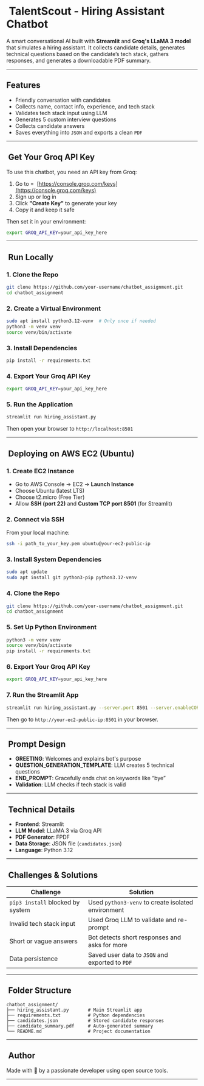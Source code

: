 #  TalentScout - Hiring Assistant Chatbot

A smart conversational AI built with **Streamlit** and **Groq's LLaMA 3 model** that simulates a hiring assistant. It collects candidate details, generates technical questions based on the candidate’s tech stack, gathers responses, and generates a downloadable PDF summary.

---

## Features

* Friendly conversation with candidates
* Collects name, contact info, experience, and tech stack
* Validates tech stack input using LLM
* Generates 5 custom interview questions
* Collects candidate answers
* Saves everything into `JSON` and exports a clean `PDF`

---

##  Get Your Groq API Key

To use this chatbot, you need an API key from Groq:

1. Go to =  [https://console.groq.com/keys](https://console.groq.com/keys)
2. Sign up or log in
3. Click **"Create Key"** to generate your key
4. Copy it and keep it safe

Then set it in your environment:

```bash
export GROQ_API_KEY=your_api_key_here
```

---

##  Run Locally

### 1. Clone the Repo

```bash
git clone https://github.com/your-username/chatbot_assignment.git
cd chatbot_assignment
```

### 2. Create a Virtual Environment

```bash
sudo apt install python3.12-venv  # Only once if needed
python3 -m venv venv
source venv/bin/activate
```

### 3. Install Dependencies

```bash
pip install -r requirements.txt
```

### 4. Export Your Groq API Key

```bash
export GROQ_API_KEY=your_api_key_here
```

### 5. Run the Application

```bash
streamlit run hiring_assistant.py
```

Then open your browser to `http://localhost:8501`

---

##  Deploying on AWS EC2 (Ubuntu)

### 1. Create EC2 Instance

* Go to AWS Console → EC2 → **Launch Instance**
* Choose Ubuntu (latest LTS)
* Choose t2.micro (Free Tier)
* Allow **SSH (port 22)** and **Custom TCP port 8501** (for Streamlit)

### 2. Connect via SSH

From your local machine:

```bash
ssh -i path_to_your_key.pem ubuntu@your-ec2-public-ip
```

### 3. Install System Dependencies

```bash
sudo apt update
sudo apt install git python3-pip python3.12-venv
```

### 4. Clone the Repo

```bash
git clone https://github.com/your-username/chatbot_assignment.git
cd chatbot_assignment
```

### 5. Set Up Python Environment

```bash
python3 -m venv venv
source venv/bin/activate
pip install -r requirements.txt
```

### 6. Export Your Groq API Key

```bash
export GROQ_API_KEY=your_api_key_here
```

### 7. Run the Streamlit App

```bash
streamlit run hiring_assistant.py --server.port 8501 --server.enableCORS false
```

Then go to `http://your-ec2-public-ip:8501` in your browser.

---

##  Prompt Design

* **GREETING**: Welcomes and explains bot's purpose
* **QUESTION\_GENERATION\_TEMPLATE**: LLM creates 5 technical questions
* **END\_PROMPT**: Gracefully ends chat on keywords like “bye”
* **Validation**: LLM checks if tech stack is valid

---

##  Technical Details

* **Frontend**: Streamlit
* **LLM Model**: LLaMA 3 via Groq API
* **PDF Generator**: FPDF
* **Data Storage**: JSON file (`candidates.json`)
* **Language**: Python 3.12

---

##  Challenges & Solutions

| Challenge                        | Solution                                           |
| -------------------------------- | -------------------------------------------------- |
| `pip3 install` blocked by system | Used `python3-venv` to create isolated environment |
| Invalid tech stack input         | Used Groq LLM to validate and re-prompt            |
| Short or vague answers           | Bot detects short responses and asks for more      |
| Data persistence                 | Saved user data to `JSON` and exported to `PDF`    |

---

##  Folder Structure

```
chatbot_assignment/
├── hiring_assistant.py       # Main Streamlit app
├── requirements.txt          # Python dependencies
├── candidates.json           # Stored candidate responses
├── candidate_summary.pdf     # Auto-generated summary
└── README.md                 # Project documentation
```

---

##  Author

Made with 💙 by a passionate developer using open source tools.

---

